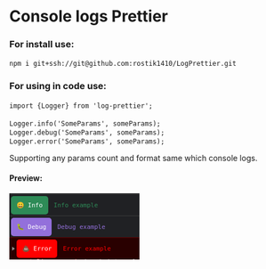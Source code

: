 # Console logs Prettier

### For install use:
    npm i git+ssh://git@github.com:rostik1410/LogPrettier.git

### For using in code use:
    import {Logger} from 'log-prettier';

    Logger.info('SomeParams', someParams);
    Logger.debug('SomeParams', someParams);
    Logger.error('SomeParams', someParams);

Supporting any params count and format same which console logs.

#### Preview:
![alt text](./example.png?raw=true)
